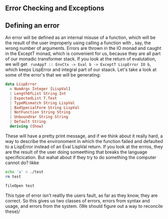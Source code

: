 Error Checking and Exceptions
------------


## Defining an error
An error will be defined as an internal misuse of a function, which will be the result of the user improperly using calling a function with , say, the wrong number of arguments. Errors are thrown in the IO monad and caught in the ExceptT monad, which is convenient for us, because they are all part of our monadic transformer stack. If you look at the return of evalutation, we will get ` runAppT :: EnvCtx -> Eval b -> ExceptT LispError IO b`, which keeps LispError and integral part of our staack. Let's take a look at some of the error's that we will be generating:
```Haskell
data LispError
  = NumArgs Integer [LispVal]
  | LengthOfList String Int
  | ExpectedList T.Text
  | TypeMismatch String LispVal
  | BadSpecialForm String LispVal
  | NotFunction String String
  | UnboundVar String String
  | Default String
  deriving (Show)
```
These will have a pretty print message, and if we think about it really hard, a way to describe the environoment in which the function failed and defaulted to a LispError instead of an Eval LispVal return. If you look at the errros, they are the result of the user doing someething that breaks the language specificication. But wahat about if they try to do something the computer cannot do? likke
```bash
echo 'a' > ./test
rm test
```
```Haskell
fileOpen test
```
This type of error isn't reallly the users fault, as far as they know, they are correct. So this gives us two classes of errors, errors from syntax and usage, and errors from the system. (We should figure out a way to reconcile these)/ 
